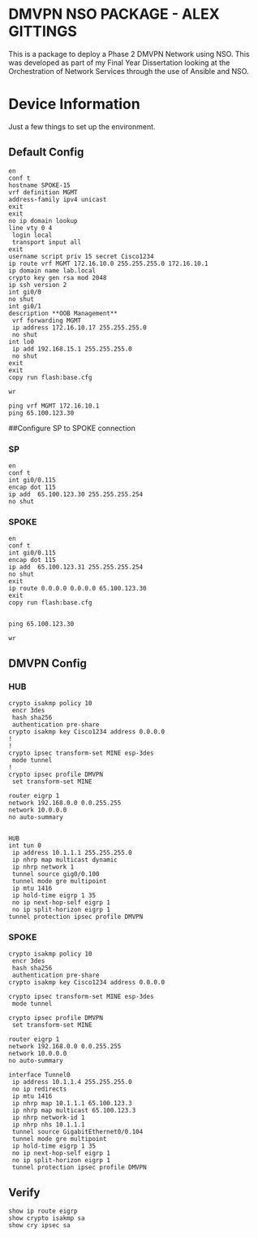 # DMVPN NSO PACKAGE - ALEX GITTINGS

This is a package to deploy a Phase 2 DMVPN Network using NSO. This was developed as part of my Final Year Dissertation looking at the Orchestration of Network Services through the use of Ansible and NSO. 

# Device Information

Just a few things to set up the environment. 

## Default Config

```
en
conf t
hostname SPOKE-15
vrf definition MGMT
address-family ipv4 unicast
exit
exit
no ip domain lookup
line vty 0 4
 login local
 transport input all
exit
username script priv 15 secret Cisco1234
ip route vrf MGMT 172.16.10.0 255.255.255.0 172.16.10.1
ip domain name lab.local
crypto key gen rsa mod 2048
ip ssh version 2
int gi0/0
no shut
int gi0/1
description **OOB Management**
 vrf forwarding MGMT
 ip address 172.16.10.17 255.255.255.0
 no shut
int lo0
 ip add	192.168.15.1 255.255.255.0
 no shut
exit
exit
copy run flash:base.cfg

wr

ping vrf MGMT 172.16.10.1
ping 65.100.123.30
```

##Configure SP to SPOKE connection

### SP
```
en
conf t
int gi0/0.115
encap dot 115
ip add	65.100.123.30 255.255.255.254
no shut
```

### SPOKE
```
en
conf t
int gi0/0.115
encap dot 115
ip add	65.100.123.31 255.255.255.254
no shut
exit
ip route 0.0.0.0 0.0.0.0 65.100.123.30
exit
copy run flash:base.cfg


ping 65.100.123.30

wr
```

## DMVPN Config 

### HUB
```
crypto isakmp policy 10
 encr 3des
 hash sha256
 authentication pre-share
crypto isakmp key Cisco1234 address 0.0.0.0        
!
!
crypto ipsec transform-set MINE esp-3des 
 mode tunnel
!
crypto ipsec profile DMVPN
 set transform-set MINE 

router eigrp 1
network 192.168.0.0 0.0.255.255
network 10.0.0.0 
no auto-summary


HUB
int tun 0
 ip address 10.1.1.1 255.255.255.0
 ip nhrp map multicast dynamic
 ip nhrp network 1
 tunnel source gig0/0.100
 tunnel mode gre multipoint 
 ip mtu 1416
 ip hold-time eigrp 1 35
 no ip next-hop-self eigrp 1
 no ip split-horizon eigrp 1
tunnel protection ipsec profile DMVPN
```
### SPOKE
```
crypto isakmp policy 10
 encr 3des
 hash sha256
 authentication pre-share
crypto isakmp key Cisco1234 address 0.0.0.0        

crypto ipsec transform-set MINE esp-3des 
 mode tunnel

crypto ipsec profile DMVPN
 set transform-set MINE 

router eigrp 1
network 192.168.0.0 0.0.255.255
network 10.0.0.0 
no auto-summary

interface Tunnel0
 ip address 10.1.1.4 255.255.255.0
 no ip redirects
 ip mtu 1416
 ip nhrp map 10.1.1.1 65.100.123.3
 ip nhrp map multicast 65.100.123.3
 ip nhrp network-id 1
 ip nhrp nhs 10.1.1.1
 tunnel source GigabitEthernet0/0.104
 tunnel mode gre multipoint
 ip hold-time eigrp 1 35
 no ip next-hop-self eigrp 1
 no ip split-horizon eigrp 1
 tunnel protection ipsec profile DMVPN
```

## Verify
```
show ip route eigrp
show crypto isakmp sa 
show cry ipsec sa
```
